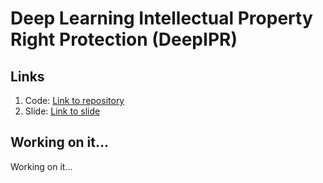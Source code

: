 # Deep Learning Intellectual Property Right Protection (DeepIPR)

## Links

1. Code: [Link to repository](https://github.com/kamwoh/DeepIPR)
2. Slide: [Link to slide](https://github.com/kamwoh/DeepIPR/blob/master/docs/Digital%20Passport%20Slide.pdf)

## Working on it...

Working on it...
